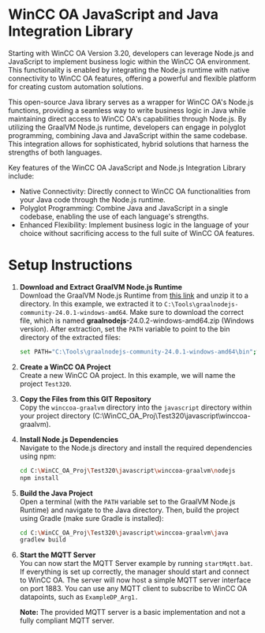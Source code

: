 # WinCC OA JavaScript and Java Integration Library

Starting with WinCC OA Version 3.20, developers can leverage Node.js and JavaScript to implement business logic within the WinCC OA environment. This functionality is enabled by integrating the Node.js runtime with native connectivity to WinCC OA features, offering a powerful and flexible platform for creating custom automation solutions.

This open-source Java library serves as a wrapper for WinCC OA's Node.js functions, providing a seamless way to write business logic in Java while maintaining direct access to WinCC OA's capabilities through Node.js. By utilizing the GraalVM Node.js runtime, developers can engage in polyglot programming, combining Java and JavaScript within the same codebase. This integration allows for sophisticated, hybrid solutions that harness the strengths of both languages.

Key features of the WinCC OA JavaScript and Node.js Integration Library include:

* Native Connectivity: Directly connect to WinCC OA functionalities from your Java code through the Node.js runtime.
* Polyglot Programming: Combine Java and JavaScript in a single codebase, enabling the use of each language's strengths.
* Enhanced Flexibility: Implement business logic in the language of your choice without sacrificing access to the full suite of WinCC OA features.

# Setup Instructions

1. **Download and Extract GraalVM Node.js Runtime**  
   Download the GraalVM Node.js Runtime from [this link](https://github.com/oracle/graaljs/releases/) and unzip it to a directory. In this example, we extracted it to `C:\Tools\graalnodejs-community-24.0.1-windows-amd64`. Make sure to download the correct file, which is named **graalnodejs**-24.0.2-windows-amd64.zip (Windows version). After extraction, set the `PATH` variable to point to the bin directory of the extracted files:
   ```bash
   set PATH="C:\Tools\graalnodejs-community-24.0.1-windows-amd64\bin";%PATH%
   ```

2. **Create a WinCC OA Project**  
   Create a new WinCC OA project. In this example, we will name the project `Test320`.

3. **Copy the Files from this GIT Repository**  
   Copy the `winccoa-graalvm` directory into the `javascript` directory within your project directory (C:\WinCC_OA_Proj\Test320\javascript\winccoa-graalvm).


4. **Install Node.js Dependencies**  
   Navigate to the Node.js directory and install the required dependencies using npm:
   ```bash
   cd C:\WinCC_OA_Proj\Test320\javascript\winccoa-graalvm\nodejs  
   npm install
   ```

5. **Build the Java Project**  
   Open a terminal (with the `PATH` variable set to the GraalVM Node.js Runtime) and navigate to the Java directory. Then, build the project using Gradle (make sure Gradle is installed):
   ```bash
   cd C:\WinCC_OA_Proj\Test320\javascript\winccoa-graalvm\java  
   gradlew build
   ```

6. **Start the MQTT Server**  
   You can now start the MQTT Server example by running `startMqtt.bat`. If everything is set up correctly, the manager should start and connect to WinCC OA. The server will now host a simple MQTT server interface on port 1883. You can use any MQTT client to subscribe to WinCC OA datapoints, such as `ExampleDP_Arg1.`

   **Note:** The provided MQTT server is a basic implementation and not a fully compliant MQTT server.